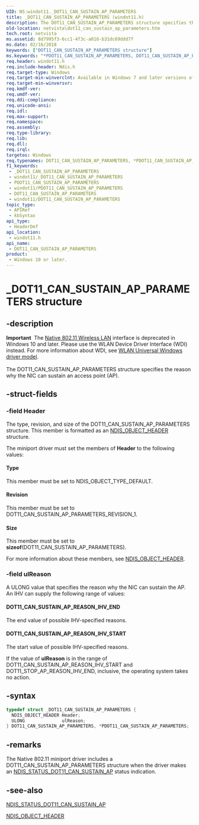 ```yaml
---
UID: NS:windot11._DOT11_CAN_SUSTAIN_AP_PARAMETERS
title: _DOT11_CAN_SUSTAIN_AP_PARAMETERS (windot11.h)
description: The DOT11_CAN_SUSTAIN_AP_PARAMETERS structure specifies the reason why the NIC can sustain an access point (AP).
old-location: netvista\dot11_can_sustain_ap_parameters.htm
tech.root: netvista
ms.assetid: 8d7995f3-6cc1-4f3c-a016-b31dc69ddd7f
ms.date: 02/16/2018
keywords: ["DOT11_CAN_SUSTAIN_AP_PARAMETERS structure"]
ms.keywords: "*PDOT11_CAN_SUSTAIN_AP_PARAMETERS, DOT11_CAN_SUSTAIN_AP_PARAMETERS, DOT11_CAN_SUSTAIN_AP_PARAMETERS structure [Network Drivers Starting with Windows Vista], Native_802.11_data_types_4f647d9c-29f9-4b57-9906-e66d1a76272a.xml, PDOT11_CAN_SUSTAIN_AP_PARAMETERS, PDOT11_CAN_SUSTAIN_AP_PARAMETERS structure pointer [Network Drivers Starting with Windows Vista], _DOT11_CAN_SUSTAIN_AP_PARAMETERS, netvista.dot11_can_sustain_ap_parameters, windot11/DOT11_CAN_SUSTAIN_AP_PARAMETERS, windot11/PDOT11_CAN_SUSTAIN_AP_PARAMETERS"
req.header: windot11.h
req.include-header: Ndis.h
req.target-type: Windows
req.target-min-winverclnt: Available in Windows 7 and later versions of the Windows operating   systems.
req.target-min-winversvr: 
req.kmdf-ver: 
req.umdf-ver: 
req.ddi-compliance: 
req.unicode-ansi: 
req.idl: 
req.max-support: 
req.namespace: 
req.assembly: 
req.type-library: 
req.lib: 
req.dll: 
req.irql: 
targetos: Windows
req.typenames: DOT11_CAN_SUSTAIN_AP_PARAMETERS, *PDOT11_CAN_SUSTAIN_AP_PARAMETERS
f1_keywords:
 - _DOT11_CAN_SUSTAIN_AP_PARAMETERS
 - windot11/_DOT11_CAN_SUSTAIN_AP_PARAMETERS
 - PDOT11_CAN_SUSTAIN_AP_PARAMETERS
 - windot11/PDOT11_CAN_SUSTAIN_AP_PARAMETERS
 - DOT11_CAN_SUSTAIN_AP_PARAMETERS
 - windot11/DOT11_CAN_SUSTAIN_AP_PARAMETERS
topic_type:
 - APIRef
 - kbSyntax
api_type:
 - HeaderDef
api_location:
 - windot11.h
api_name:
 - DOT11_CAN_SUSTAIN_AP_PARAMETERS
product:
 - Windows 10 or later.
---
```


# _DOT11_CAN_SUSTAIN_AP_PARAMETERS structure


## -description

<div class="alert"><b>Important</b>  The <a href="https://docs.microsoft.com/previous-versions/windows/hardware/wireless/ff560689(v=vs.85)">Native 802.11 Wireless LAN</a> interface is deprecated in Windows 10 and later. Please use the WLAN Device Driver Interface (WDI) instead. For more information about WDI, see <a href="https://docs.microsoft.com/windows-hardware/drivers/network/wifi-universal-driver-model">WLAN Universal Windows driver model</a>.</div><div> </div>The DOT11_CAN_SUSTAIN_AP_PARAMETERS structure specifies the reason why the NIC can sustain an access
   point (AP).

## -struct-fields

### -field Header

The type, revision, and size of the DOT11_CAN_SUSTAIN_AP_PARAMETERS structure. This member is
     formatted as an
     <a href="..\ntddndis\ns-ntddndis-_ndis_object_header.md">NDIS_OBJECT_HEADER</a> structure.


The miniport driver must set the members of
     <b>Header</b> to the following values:





#### Type

This member must be set to NDIS_OBJECT_TYPE_DEFAULT.



#### Revision

This member must be set to DOT11_CAN_SUSTAIN_AP_PARAMETERS_REVISION_1.



#### Size

This member must be set to
       <b>sizeof</b>(DOT11_CAN_SUSTAIN_AP_PARAMETERS).

For more information about these members, see
     <a href="..\ntddndis\ns-ntddndis-_ndis_object_header.md">NDIS_OBJECT_HEADER</a>.

### -field ulReason

A ULONG value that specifies the reason why the NIC can sustain the AP. An IHV can supply the
     following range of values:






#### DOT11_CAN_SUSTAIN_AP_REASON_IHV_END

The end value of possible IHV-specified reasons.



#### DOT11_CAN_SUSTAIN_AP_REASON_IHV_START

The start value of possible IHV-specified reasons.

If the value of
     <b>ulReason</b> is in the range of DOT11_CAN_SUSTAIN_AP_REASON_IHV_START and
     DOT11_STOP_AP_REASON_IHV_END, inclusive, the operating system takes no action.

## -syntax

```cpp
typedef struct _DOT11_CAN_SUSTAIN_AP_PARAMETERS {
  NDIS_OBJECT_HEADER Header;
  ULONG              ulReason;
} DOT11_CAN_SUSTAIN_AP_PARAMETERS, *PDOT11_CAN_SUSTAIN_AP_PARAMETERS;
```

## -remarks

The Native 802.11 miniport driver includes a DOT11_CAN_SUSTAIN_AP_PARAMETERS structure when the driver
    makes an
    <a href="https://docs.microsoft.com/windows-hardware/drivers/network/ndis-status-dot11-can-sustain-ap">
    NDIS_STATUS_DOT11_CAN_SUSTAIN_AP</a> status indication.

## -see-also

<a href="https://docs.microsoft.com/windows-hardware/drivers/network/ndis-status-dot11-can-sustain-ap">
   NDIS_STATUS_DOT11_CAN_SUSTAIN_AP</a>



<a href="..\ntddndis\ns-ntddndis-_ndis_object_header.md">NDIS_OBJECT_HEADER</a>

